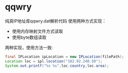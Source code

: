 # qqwry
纯真IP地址库qqwry.dat解析代码
使用两种方式实现：
* 使用内存映射文件方式读取
* 使用byte数组读取

两种实现，使用方法一致:
```java
final IPLocation ipLocation = new IPLocation(filePath);
Location loc = ipl.location("182.92.240.50");
System.out.printf("%s %s",loc.country,loc.area);
```
